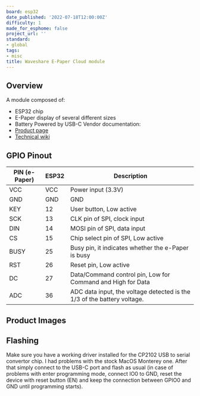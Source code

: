 ```yaml
---
board: esp32
date_published: '2022-07-18T12:00:00Z'
difficulty: 1
made_for_esphome: false
project_url: ''
standard:
- global
tags:
- misc
title: Waveshare E-Paper Cloud module
---
```


## Overview

A module composed of:
- ESP32 chip
- E-Paper display of several different sizes
- Battery
Powered by USB-C
Vendor documentation:
- [Product page](https://www.waveshare.com/2.13inch-e-paper-cloud-module.htm)
- [Technical wiki](https://www.waveshare.com/wiki/2.13inch_e-Paper_Cloud_Module)

## GPIO Pinout

| PIN (e-Paper) | ESP32 | Description                                                             |
|---------------|-------|-------------------------------------------------------------------------|
| VCC           | VCC   | Power input (3.3V)                                                      |
| GND           | GND   | GND                                                                     |
| KEY           | 12    | User button, Low active                                                 |
| SCK           | 13    | CLK pin of SPI, clock input                                             |
| DIN           | 14    | MOSI pin of SPI, data input                                             |
| CS            | 15    | Chip select pin of SPI, Low active                                      |
| BUSY          | 25    | Busy pin, it indicates whether the e-Paper is busy                      |
| RST           | 26    | Reset pin, Low active                                                   |
| DC            | 27    | Data/Command control pin, Low for Command and High for Data             |
| ADC           | 36    | ADC data input, the voltage detected is the 1/3 of the battery voltage. |

## Product Images

## Flashing

Make sure you have a working driver installed for the CP2102 USB to serial convertor chip. I had problems with the stock MacOS Monterey one.
After that simply connect to the USB-C port and flash as usual (in case of problems with enter programming mode, connect IO0 to GND,
reset the device with reset button (EN) and keep the connection between GPIO0 and GND until programming starts).